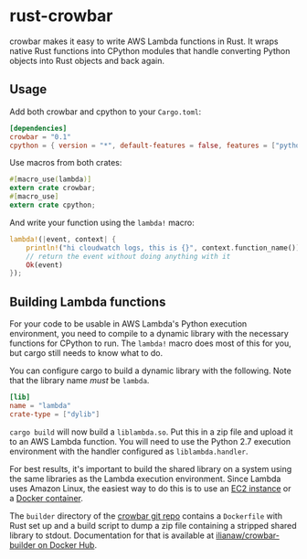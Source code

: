 # rust-crowbar

crowbar makes it easy to write AWS Lambda functions in Rust. It wraps native Rust functions into CPython modules that handle converting Python objects into Rust objects and back again.

## Usage

Add both crowbar and cpython to your `Cargo.toml`:

```toml
[dependencies]
crowbar = "0.1"
cpython = { version = "*", default-features = false, features = ["python27-sys"] }
```

Use macros from both crates:

```rust
#[macro_use(lambda)]
extern crate crowbar;
#[macro_use]
extern crate cpython;
```

And write your function using the `lambda!` macro:

```rust
lambda!(|event, context| {
    println!("hi cloudwatch logs, this is {}", context.function_name());
    // return the event without doing anything with it
    Ok(event)
});
```

## Building Lambda functions

For your code to be usable in AWS Lambda's Python execution environment, you need to compile to a dynamic library with the necessary functions for CPython to run. The `lambda!` macro does most of this for you, but cargo still needs to know what to do.

You can configure cargo to build a dynamic library with the following. Note that the library name *must* be `lambda`.

```toml
[lib]
name = "lambda"
crate-type = ["dylib"]
```

`cargo build` will now build a `liblambda.so`. Put this in a zip file and upload it to an AWS Lambda function. You will need to use the Python 2.7 execution environment with the handler configured as `liblambda.handler`.

For best results, it's important to build the shared library on a system using the same libraries as the Lambda execution environment. Since Lambda uses Amazon Linux, the easiest way to do this is to use an [EC2 instance](https://aws.amazon.com/amazon-linux-ami/) or a [Docker container](https://hub.docker.com/_/amazonlinux/).

The `builder` directory of the [crowbar git repo](https://github.com/ilianaw/rust-crowbar) contains a `Dockerfile` with Rust set up and a build script to dump a zip file containing a stripped shared library to stdout. Documentation for that is available at [ilianaw/crowbar-builder on Docker Hub](https://hub.docker.com/r/ilianaw/crowbar-builder/).
